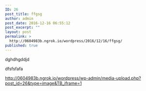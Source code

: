 ```yaml
---
ID: 26
post_title: ffgsg
author: admin
post_date: 2016-12-16 06:55:12
post_excerpt: ""
layout: post
permalink: >
  http://0604983b.ngrok.io/wordpress/2016/12/16/ffgsg/
published: true
---
```

dghdhgddjd

dfsfsfafa

http://0604983b.ngrok.io/wordpress/wp-admin/media-upload.php?post_id=26&type=image&TB_iframe=1